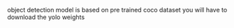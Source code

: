 object detection model is based on pre trained coco dataset
you will have to download the yolo weights 
